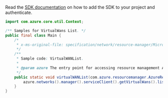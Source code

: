 Read the [SDK documentation](https://github.com/Azure/azure-sdk-for-java/blob/azure-resourcemanager_2.11.0/sdk/resourcemanager/azure-resourcemanager/README.md) on how to add the SDK to your project and authenticate.

```java
import com.azure.core.util.Context;

/** Samples for VirtualWans List. */
public final class Main {
    /*
     * x-ms-original-file: specification/network/resource-manager/Microsoft.Network/stable/2021-05-01/examples/VirtualWANList.json
     */
    /**
     * Sample code: VirtualWANList.
     *
     * @param azure The entry point for accessing resource management APIs in Azure.
     */
    public static void virtualWANList(com.azure.resourcemanager.AzureResourceManager azure) {
        azure.networks().manager().serviceClient().getVirtualWans().list(Context.NONE);
    }
}
```
